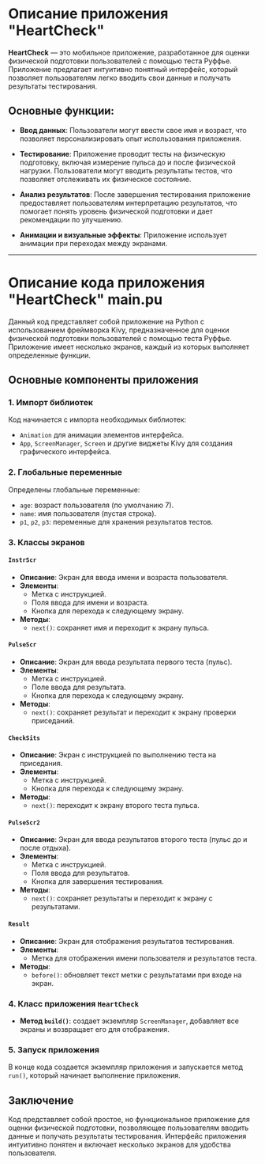 # Описание приложения "HeartCheck"

**HeartCheck** — это мобильное приложение, разработанное для оценки физической подготовки пользователей с помощью теста Руффье. Приложение предлагает интуитивно понятный интерфейс, который позволяет пользователям легко вводить свои данные и получать результаты тестирования.

## Основные функции:

- **Ввод данных**: Пользователи могут ввести свое имя и возраст, что позволяет персонализировать опыт использования приложения.
  
- **Тестирование**: Приложение проводит тесты на физическую подготовку, включая измерение пульса до и после физической нагрузки. Пользователи могут вводить результаты тестов, что позволяет отслеживать их физическое состояние.
  
- **Анализ результатов**: После завершения тестирования приложение предоставляет пользователям интерпретацию результатов, что помогает понять уровень физической подготовки и дает рекомендации по улучшению.
  
- **Анимации и визуальные эффекты**: Приложение использует анимации при переходах между экранами.

-------------------------------------------------

# Описание кода приложения "HeartCheck" main.pu

Данный код представляет собой приложение на Python с использованием фреймворка Kivy, предназначенное для оценки физической подготовки пользователей с помощью теста Руффье. Приложение имеет несколько экранов, каждый из которых выполняет определенные функции.

## Основные компоненты приложения

### 1. Импорт библиотек
Код начинается с импорта необходимых библиотек:
- `Animation` для анимации элементов интерфейса.
- `App`, `ScreenManager`, `Screen` и другие виджеты Kivy для создания графического интерфейса.

### 2. Глобальные переменные
Определены глобальные переменные:
- `age`: возраст пользователя (по умолчанию 7).
- `name`: имя пользователя (пустая строка).
- `p1`, `p2`, `p3`: переменные для хранения результатов тестов.

### 3. Классы экранов

#### `InstrScr`
- **Описание**: Экран для ввода имени и возраста пользователя.
- **Элементы**:
  - Метка с инструкцией.
  - Поля ввода для имени и возраста.
  - Кнопка для перехода к следующему экрану.
- **Методы**:
  - `next()`: сохраняет имя и переходит к экрану пульса.

#### `PulseScr`
- **Описание**: Экран для ввода результата первого теста (пульс).
- **Элементы**:
  - Метка с инструкцией.
  - Поле ввода для результата.
  - Кнопка для перехода к следующему экрану.
- **Методы**:
  - `next()`: сохраняет результат и переходит к экрану проверки приседаний.

#### `CheckSits`
- **Описание**: Экран с инструкцией по выполнению теста на приседания.
- **Элементы**:
  - Метка с инструкцией.
  - Кнопка для перехода к следующему экрану.
- **Методы**:
  - `next()`: переходит к экрану второго теста пульса.

#### `PulseScr2`
- **Описание**: Экран для ввода результатов второго теста (пульс до и после отдыха).
- **Элементы**:
  - Метка с инструкцией.
  - Поля ввода для результатов.
  - Кнопка для завершения тестирования.
- **Методы**:
  - `next()`: сохраняет результаты и переходит к экрану с результатами.

#### `Result`
- **Описание**: Экран для отображения результатов тестирования.
- **Элементы**:
  - Метка для отображения имени пользователя и результатов теста.
- **Методы**:
  - `before()`: обновляет текст метки с результатами при входе на экран.

### 4. Класс приложения `HeartCheck`
- **Метод `build()`**: создает экземпляр `ScreenManager`, добавляет все экраны и возвращает его для отображения.

### 5. Запуск приложения
В конце кода создается экземпляр приложения и запускается метод `run()`, который начинает выполнение приложения.

## Заключение
Код представляет собой простое, но функциональное приложение для оценки физической подготовки, позволяющее пользователям вводить данные и получать результаты тестирования. Интерфейс приложения интуитивно понятен и включает несколько экранов для удобства пользователя.
